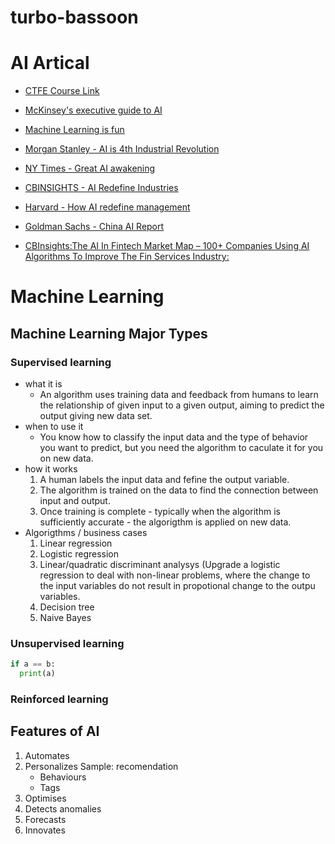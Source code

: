 # turbo-bassoon

# AI Artical

* [CTFE Course Link](https://my.cfte.education/courses/take/ai-in-finance-ocbc/disqus/4525866-1-1-readings)

* [McKinsey's executive guide to AI](https://www.mckinsey.com/business-functions/mckinsey-analytics/our-insights/an-executives-guide-to-ai)

* [Machine Learning is fun](https://medium.com/@ageitgey/machine-learning-is-fun-80ea3ec3c471)

* [Morgan Stanley - AI is 4th Industrial Revolution](https://pwm.morganstanley.com/therichmangroup/mediahandler/media/135091/Alpha%20Currents%20_%20AI%20and%20the%20Fourth%20Industrial%20Revolution.pdf)

* [NY Times - Great AI awakening](https://www.nytimes.com/2016/12/14/magazine/the-great-ai-awakening.html#permid=20846801)

* [CBINSIGHTS - AI Redefine Industries](https://www.cbinsights.com/research/artificial-intelligence-top-startups/)

* [Harvard - How AI redefine management](https://hbr.org/2016/11/how-artificial-intelligence-will-redefine-management)

* [Goldman Sachs - China AI Report](http://disq.us/url?url=http%3A%2F%2Fwww.qthmedia.com%2Fcommon%2Fresources%3Fid%3D188834a0892b4648b6ececbf8ca74df6%3ABIKnqi29WH9kS7R6szl4mhtUWg4&cuid=5293991)
* [CBInsights:The AI In Fintech Market Map – 100+ Companies Using AI Algorithms To Improve The Fin Services Industry:](https://www.cbinsights.com/research/ai-fintech-startup-market-map/)
# Machine Learning
## Machine Learning Major Types
### Supervised learning
* what it is
   * An algorithm uses training data and feedback from humans to learn the relationship of given input to a given output, aiming to predict the output giving new data set. 
* when to use it
   * You know how to classify the input data and the type of behavior you want to predict, but you need the algorithm to caculate it for you on new data. 
* how it works
  1. A human labels the input data and fefine the output variable. 
  1. The algorithm is  trained on the data to find the connection between input and output.
  1. Once training is complete - typically when the algorithm is sufficiently accurate - the algorigthm is applied on new data. 
* Algorigthms / business cases
  1. Linear regression
  1. Logistic regression
  1. Linear/quadratic discriminant analysys (Upgrade a logistic regression to deal with non-linear problems, where the change to the input variables do not result in propotional change to the outpu variables.  
  1. Decision tree
  1. Naive Bayes
### Unsupervised learning
```Python
if a == b: 
  print(a)
```

### Reinforced learning

## Features of AI
1. Automates
1. Personalizes
  Sample: recomendation
   * Behaviours 
   * Tags
1. Optimises
1. Detects anomalies
1. Forecasts
1. Innovates
